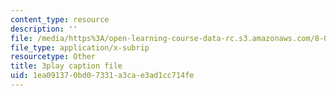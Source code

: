 ```yaml
---
content_type: resource
description: ''
file: /media/https%3A/open-learning-course-data-rc.s3.amazonaws.com/8-03sc-physics-iii-vibrations-and-waves-fall-2016/1ea091370bd07331a3cae3ad1cc714fe_FY6iXM9X5Fo.srt
file_type: application/x-subrip
resourcetype: Other
title: 3play caption file
uid: 1ea09137-0bd0-7331-a3ca-e3ad1cc714fe
---
```


